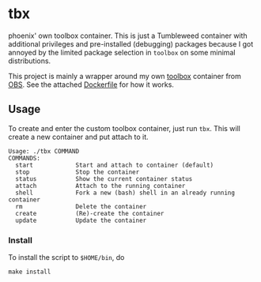 # tbx

phoenix' own toolbox container. This is just a Tumbleweed container with additional privileges and pre-installed (debugging) packages because I got annoyed by the limited package selection in `toolbox` on some minimal distributions.

This project is mainly a wrapper around my own [toolbox](registry.opensuse.org/home/ph03nix/containers/tumbleweed/containers:toolbox) container from [OBS](https://build.opensuse.org/package/show/home:ph03nix:containers/toolbox). See the attached [Dockerfile](Dockerfile) for how it works.

## Usage

To create and enter the custom toolbox container, just run `tbx`. This will create a new container and put attach to it.

```
Usage: ./tbx COMMAND
COMMANDS:
  start            Start and attach to container (default)
  stop             Stop the container
  status           Show the current container status
  attach           Attach to the running container
  shell            Fork a new (bash) shell in an already running container
  rm               Delete the container
  create           (Re)-create the container
  update           Update the container
```

### Install

To install the script to `$HOME/bin`, do

    make install

